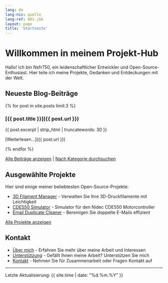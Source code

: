 ```yaml
---
lang: de
lang-niv: quelle
lang-ref: 001-jbk
layout: page
title: 'Startseite'
---
```


# Willkommen in meinem Projekt-Hub

Hallo! Ich bin Nsfr750, ein leidenschaftlicher Entwickler und Open-Source-Enthusiast. Hier teile ich meine Projekte, Gedanken und Entdeckungen mit der Welt.

## Neueste Blog-Beiträge

{% for post in site.posts limit:3 %}
### [{{ post.title }}]({{ post.url }})

{{ post.excerpt | strip_html | truncatewords: 30 }}

[Weiterlesen...]({{ post.url }})

{% endfor %}

[Alle Beiträge anzeigen](blog) | [Nach Kategorie durchsuchen](categories)

## Ausgewählte Projekte

Hier sind einige meiner beliebtesten Open-Source-Projekte:

- [3D Filament Manager](https://github.com/Nsfr750/3D_Filament_Manager) - Verwalten Sie Ihre 3D-Druckfilamente mit Leichtigkeit
- [CDE550 Simulator](https://github.com/Nsfr750/CDE550-sim) - Simulator für den Nidec CDE550 Motorcontroller
- [Email Duplicate Cleaner](https://github.com/Nsfr750/EmailDuplicateCleaner) - Bereinigen Sie doppelte E-Mails effizient

[Alle Projekte anzeigen](projects)

## Kontakt

- [Über mich](about) - Erfahren Sie mehr über meine Arbeit und Interessen
- [Unterstützung](support) - Gefällt Ihnen meine Arbeit? Unterstützen Sie mich
- [Kontakt](contact) - Nehmen Sie für Zusammenarbeit oder Fragen Kontakt auf

---

Letzte Aktualisierung: {{ site.time | date: "%d.%m.%Y" }}
